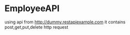 # EmployeeAPI
using api from http://dummy.restapiexample.com
it contains post,get,put,delete http request
